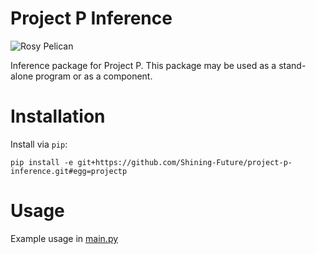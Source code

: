 # Project P Inference

![Rosy Pelican](https://raw.githubusercontent.com/Shining-Future/project-p-assets/master/images/pelican-rosy-1200x900.jpg)

Inference package for Project P. This package may be used as a stand-alone program or as a component.

# Installation

Install via `pip`:

```shell
pip install -e git+https://github.com/Shining-Future/project-p-inference.git#egg=projectp
```

# Usage

Example usage in [main.py](main.py)
